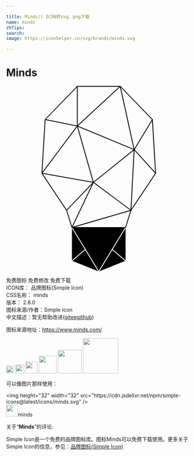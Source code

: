 ```yaml
---

title: Minds() ICON转svg、png下载
name: minds
zhTips: 
search: 
image: https://iconhelper.cn/svg/brands/minds.svg

---
```


# Minds  <small style="font-size: 60%;font-weight: 100"></small>

<div id="svg" class="svg-wrap">
<svg role="img" xmlns="http://www.w3.org/2000/svg" viewBox="0 0 24 24"><title>Minds icon</title><path d="M15.495 18.38a.052.052 0 00.03-.033l.693-2.217 3.192-4.79a.052.052 0 00.003-.004.052.052 0 00.001-.002.052.052 0 00.001-.002.052.052 0 00.002-.005.052.052 0 000-.003.052.052 0 00.002-.003.052.052 0 000-.004.052.052 0 000-.005.052.052 0 000-.003.052.052 0 000-.003l-.416-6.946a.052.052 0 000-.001.052.052 0 00-.001-.005.052.052 0 000-.002.052.052 0 00-.003-.008.052.052 0 00-.002-.005.052.052 0 00-.002-.004.052.052 0 00-.003-.005.052.052 0 00-.003-.003.052.052 0 000-.001L14.818.018l-.001-.002a.052.052 0 00-.004-.003.052.052 0 00-.003-.002.052.052 0 00-.003-.002.052.052 0 00-.002-.001.052.052 0 00-.002-.001.052.052 0 00-.002-.001.052.052 0 00-.001 0 .052.052 0 000-.001.052.052 0 00-.002 0 .052.052 0 00-.002-.001.052.052 0 00-.001 0 .052.052 0 00-.005-.002.052.052 0 00-.004 0 .052.052 0 00-.002 0 .052.052 0 00-.001 0 .052.052 0 00-.001 0 .052.052 0 00-.003 0 .052.052 0 00-.001 0 .052.052 0 00-.001 0H9.22a.052.052 0 00-.003 0 .052.052 0 00-.004 0 .052.052 0 00-.004 0 .052.052 0 00-.003.001.052.052 0 00-.003.001.052.052 0 00-.005.002.052.052 0 00-.004.003.052.052 0 00-.004.002.052.052 0 00-.001 0 .052.052 0 00-.003.004.052.052 0 00-.001 0 .052.052 0 00-.003.003l-4.17 4.31a.052.052 0 00-.003.004.052.052 0 00-.006.009.052.052 0 00-.002.005.052.052 0 00-.002.008.052.052 0 000 .002.052.052 0 00-.001.003.052.052 0 000 .003l-.417 6.95a.052.052 0 000 .001.052.052 0 000 .001.052.052 0 000 .004.052.052 0 000 .004.052.052 0 000 .002.052.052 0 000 .005.052.052 0 00.001 0 .052.052 0 000 .003.052.052 0 00.001.002.052.052 0 00.001.002.052.052 0 00.001.002.052.052 0 00.001.001.052.052 0 00.002.003.052.052 0 00.001.003l3.194 4.79.692 2.214v.002a.052.052 0 000 .001.052.052 0 00.001.002.052.052 0 00.002.003.052.052 0 000 .001.052.052 0 00.001.002.052.052 0 000 .001.052.052 0 00.002.001.052.052 0 00.001.003.052.052 0 00.001.001.052.052 0 00.001.001.052.052 0 00.002.002.052.052 0 00.003.004.052.052 0 00.002.001.052.052 0 00.002.002.052.052 0 00.001 0 .052.052 0 00.003.003.052.052 0 00.001 0 .052.052 0 00.002.001.052.052 0 00.002.002.052.052 0 00.001 0 .052.052 0 00.001 0 .052.052 0 00.001.001.052.052 0 00.002 0 .052.052 0 00.001.001.052.052 0 00.001 0 .052.052 0 00.003.001.052.052 0 00.002 0 .052.052 0 000 .001.052.052 0 00.003 0 .052.052 0 00.002 0 .052.052 0 00.003.001.052.052 0 00.001 0 .052.052 0 00.002 0h6.952a.052.052 0 00.02-.004zm-.058-.1H8.89l7.201-2.095zm.618-2.193L8.62 18.249l2.703-5.677zm.068-.08l-4.733-3.516 5.139-4.124zm.11-.087l.4-7.54 2.668 2.936zm-7.699 2.27l-.646-2.069 3.231-3.36zm-.697-2.166l-3.094-4.64 6.456 1.143zm11.47-4.857l-2.655-2.92 2.256-3.717zm-7.974 1.236L9.3 5.284l7.187 2.983zm-.102.024l-6.507-1.152L9.198 5.31zm5.284-4.26l-7.2-2.99L14.748.152zm.095-.052L14.87.219l4.015 4.149zM4.694 11.14l.403-6.718 4.03.806zm4.473-6.01l-4.014-.803L9.167.18zm.104-.056V.103h5.376zm-.747 13.357v4.143l1.671-1.403zm.057 4.232l1.53.612 1.808.723-1.67-2.737zm3.5 1.335l3.338-1.335-1.67-1.402zm3.394-1.424v-4.143l-1.67 2.74zm-6.858-4.191L12 23.93l3.382-5.547z"/></svg>
</div>
<detail full-name='minds'></detail>

<div class="detail-page">
<p>
<span><span class="badge-success badge">免费图标</span> <span class="badge-success badge">免费修改</span>  <span class="badge-success badge">免费下载</span> </span>
<br/>
<span>
ICON库：
<span class="badge-secondary badge">品牌图标(Simple Icon)</span> 
</span>
<br/>
<span>
CSS名称：
<span class="badge-secondary badge">minds</span> 
</span>

<br/>
<span>
版本：
<span class="badge-secondary badge">2.8.0</span> 
</span>
<br/>
<span>图标来源/作者：<span class="badge-light badge">Simple Icon</span></span> 
<br/>
<span class="zh-detail">中文描述：暂无<span class="help-link"><span>帮助改进</span>(<a href="https://gitee.com/liuwave/icon-helper/edit/master/json/brands/minds.json" target="_blank" rel="noopener noreferrer">gitee</a><a href="https://github.com/liuwave/icon-helper/edit/master/json/brands/minds.json" target="_blank" rel="noopener noreferrer">github</a></span>)</span><br/>
</p>
</div><div class="description description alert alert-light"><p>图标来源地址：<a href="https://www.minds.com/" target="_blank" rel="noopener noreferrer">https://www.minds.com/</a></p></div>
<div class="alert alert-dark">
<img height="21" width="21" src="https://cdn.jsdelivr.net/npm/simple-icons@latest/icons/minds.svg" />
<img height="24" width="24" src="https://cdn.jsdelivr.net/npm/simple-icons@latest/icons/minds.svg" />
<img height="32" width="32" src="https://cdn.jsdelivr.net/npm/simple-icons@latest/icons/minds.svg" />
<img height="48" width="48" src="https://cdn.jsdelivr.net/npm/simple-icons@latest/icons/minds.svg" />
<img height="64" width="64" src="https://cdn.jsdelivr.net/npm/simple-icons@latest/icons/minds.svg" />
<img height="96" width="96" src="https://cdn.jsdelivr.net/npm/simple-icons@latest/icons/minds.svg" />

</div>
<div>
  <p>可以像图片那样使用：    
  </p>
  <div class="alert alert-primary" style="font-size: 14px">
    &lt;img height="32" width="32" src="https://cdn.jsdelivr.net/npm/simple-icons@latest/icons/minds.svg" /&gt;
    <copy-btn content='<img height="32" width="32" src="https://cdn.jsdelivr.net/npm/simple-icons@latest/icons/minds.svg" />'></copy-btn>
  </div>
  <div class="alert alert-secondary">
    <img height="32" width="32" src="https://cdn.jsdelivr.net/npm/simple-icons@latest/icons/minds.svg" />minds
    <copy-btn content="minds" btn-title="复制图标名称"></copy-btn>
  </div>
</div>
<div class="icon-detail__container">
<p>关于“<b>Minds</b>”的评论:</p>
</div>
<Vssue title="关于“Minds”的评论" />
<div><p>Simple Icon是一个免费的品牌图标库。图标Minds可以免费下载使用。更多关于  Simple Icon的信息，参见：<a target="_blank" href="https://iconhelper.cn/brands.html">品牌图标(Simple Icon)</a>
</p></div>
